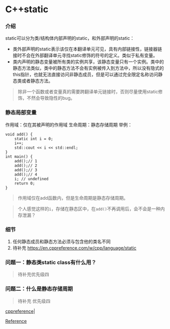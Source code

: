 # C++static

### 介绍
static可以分为类/结构体内部声明的static，和外部声明的static：
- 类外部声明的static表示该仅在本翻译单元可见，具有内部链接性，链接器链接时不会在外部翻译单元寻找static修饰的符号的定义。类似于私有变量。
- 类内声明的静态变量被所有类的实例共享，该静态变量只有一个实例。类中的静态方法类似，类中的静态方法不会有实例被传入到方法中，所以没有隐式的this指针，也就无法直接访问非静态成员，但是可以通过完全限定名称访问静态类或者静态方法。

> 除非一个函数或者变量真的需要跨翻译单元链接时，否则尽量使用static修饰，不然会导致隐性的bug。

### 静态局部变量
作用域：仅在其被声明的作用域
生命周期：静态存储周期
举例：
```
void add() {
	static int i = 0;
	i++;
	std::cout << i << std::endl;
}
int main() {
	add();// 1
	add();// 2
	add();// 3
	add();// 4
    i; // undefined
	return 0;
}
```
> 作用域仅在add函数内，但是生命周期是静态存储周期。

> 个人感觉这样的``i``，存储在静态区中，在``add()``不再调用后，会不会是一种内存泄漏？

### 细节
1. 任何静态成员和静态方法必须与包含他的类名不同
2. 待补充 https://en.cppreference.com/w/cpp/language/static

### 问题一：静态类static class有什么用？

> 待补充优先级四

### 问题二：什么是静态存储周期

> 待补充 优先级四


[cppreference](https://en.cppreference.com/w/cpp/language/static)|

[Reference](https://stackoverflow.com/questions/2285915/non-static-vs-static-function-and-variable)